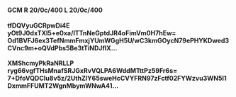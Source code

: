 #### GCM R 20/0c/400 L 20/0c/400
**tfDQVyuGCRpwDi4E**<br/>**yOt9J0dxTXl5+e0xa/lTTnNeGptdJR4oFimVm0H7hEw=**<br/>**Od1BVFJ6ex3TefNmmFmxjYUmWGgH5U/wC3kmGOycN79ePHYKDwed3CVnc9m+oQVdPbs5Be3tTiNDJflX...**<br/><br/>
**XMShcmyPkRaNRLLP**<br/>**ryg66vgfTHsMnafSRJGxRvVQLPA6WddMTttPz59Fr6s=**<br/>**7+DfoVQDCIu8v5z/2UthZlY65sweHcCVYFRN97zFctf02FYWzvu3WN5l1DxmmFFUMT2WgnMbymWNwA41...**